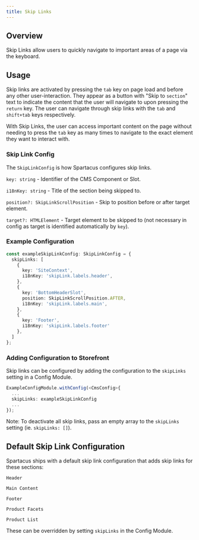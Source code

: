 ```yaml
---
title: Skip Links
---
```


## Overview

Skip Links allow users to quickly navigate to important areas of a page via the keyboard.

## Usage

Skip links are activated by pressing the `tab` key on page load and before any other user-interaction. They appear as a button with "Skip to `section`" text to indicate the content that the user will navigate to upon pressing the `return` key. The user can navigate through skip links with the `tab` and `shift+tab` keys respectively.

With Skip Links, the user can access important content on the page without needing to press the `tab` key as many times to navigate to the exact element they want to interact with.

### Skip Link Config

The `SkipLinkConfig` is how Spartacus configures skip links.

`key: string` - Identifier of the CMS Component or Slot.

`i18nKey: string` - Title of the section being skipped to.

`position?: SkipLinkScrollPosition` - Skip to position before or after target element.

`target?: HTMLElement` - Target element to be skipped to (not necessary in config as target is identified automatically by `key`).

### Example Configuration

```ts
const exampleSkipLinkConfig: SkipLinkConfig = {
  skipLinks: [
    {
      key: 'SiteContext',
      i18nKey: 'skipLink.labels.header',
    },
    {
      key: 'BottomHeaderSlot',
      position: SkipLinkScrollPosition.AFTER,
      i18nKey: 'skipLink.labels.main',
    },
    { 
      key: 'Footer', 
      i18nKey: 'skipLink.labels.footer' 
    },
  ]
};
```

### Adding Configuration to Storefront

Skip links can be configured by adding the configuration to the `skipLinks` setting in a Config Module.

```ts
ExampleConfigModule.withConfig(<CmsConfig>{
  ...
  skipLinks: exampleSkipLinkConfig
  ...
});
```

Note: To deactivate all skip links, pass an empty array to the `skipLinks` setting (ie. `skipLinks: []`).

## Default Skip Link Configuration

Spartacus ships with a default skip link configuration that adds skip links for these sections:

`Header`

`Main Content`

`Footer`

`Product Facets`

`Product List`

These can be overridden by setting `skipLinks` in the Config Module.
